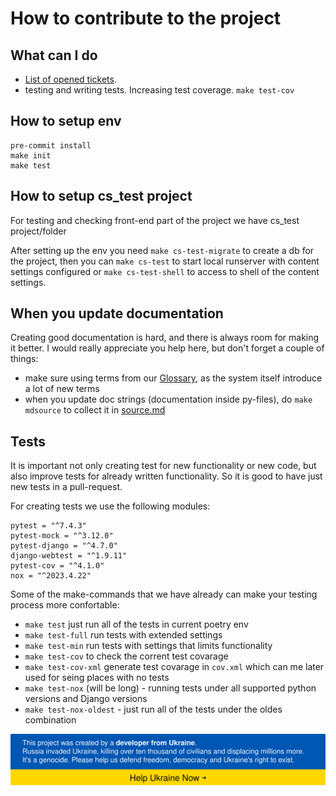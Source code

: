 # How to contribute to the project

## What can I do

* [List of opened tickets](https://github.com/occipital/django-content-settings/issues).
* testing and writing tests. Increasing test coverage. `make test-cov`

## How to setup env

```
pre-commit install
make init
make test

```

## How to setup cs_test project

For testing and checking front-end part of the project we have cs_test project/folder

After setting up the env you need `make cs-test-migrate` to create a db for the project, then you can `make cs-test` to start local runserver with content settings configured or `make cs-test-shell` to access to shell of the content settings.

## When you update documentation

Creating good documentation is hard, and there is always room for making it better. I would really appreciate you help here, but don't forget a couple of things:

* make sure using terms from our [Glossary](glossary.md), as the system itself introduce a lot of new terms
* when you update doc strings (documentation inside py-files), do `make mdsource` to collect it in [source.md](source.md)

## Tests

It is important not only creating test for new functionality or new code, but also improve tests for already written functionality. So it is good to have just new tests in a pull-request.

For creating tests we use the following modules:

```
pytest = "^7.4.3"
pytest-mock = "^3.12.0"
pytest-django = "^4.7.0"
django-webtest = "^1.9.11"
pytest-cov = "^4.1.0"
nox = "^2023.4.22"
```

Some of the make-commands that we have already can make your testing process more confortable:

* `make test` just run all of the tests in current poetry env
* `make test-full` run tests with extended settings
* `make test-min` run tests with settings that limits functionality
* `make test-cov` to check the corrent test covarage
* `make test-cov-xml` generate test covarage in `cov.xml` which can me later used for seing places with no tests
* `make test-nox` (will be long) - running tests under all supported python versions and Django versions
* `make test-nox-oldest` - just run all of the tests under the oldes combination


[![Stand With Ukraine](https://raw.githubusercontent.com/vshymanskyy/StandWithUkraine/main/banner-direct-single.svg)](https://stand-with-ukraine.pp.ua)